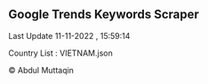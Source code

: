

## Google Trends Keywords Scraper 
 
Last Update 11-11-2022 , 15:59:14

Country List :
VIETNAM.json



© Abdul Muttaqin 

